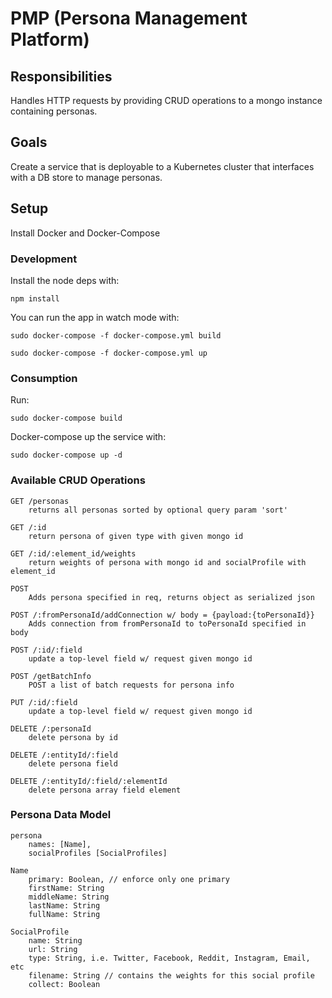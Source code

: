 # PMP (Persona Management Platform)

## Responsibilities

Handles HTTP requests by providing CRUD operations to a mongo instance containing personas. 

## Goals

Create a service that is deployable to a Kubernetes cluster that interfaces with a DB store to manage personas.

## Setup

Install Docker and Docker-Compose

### Development

Install the node deps with:

`npm install`

You can run the app in watch mode with:

`sudo docker-compose -f docker-compose.yml build`

`sudo docker-compose -f docker-compose.yml up`

### Consumption

Run:

`sudo docker-compose build`

Docker-compose up the service with:

`sudo docker-compose up -d`

### Available CRUD Operations

    GET /personas
        returns all personas sorted by optional query param 'sort'

    GET /:id
        return persona of given type with given mongo id

    GET /:id/:element_id/weights
        return weights of persona with mongo id and socialProfile with element_id

    POST 
        Adds persona specified in req, returns object as serialized json 

    POST /:fromPersonaId/addConnection w/ body = {payload:{toPersonaId}}
        Adds connection from fromPersonaId to toPersonaId specified in body

    POST /:id/:field
        update a top-level field w/ request given mongo id

    POST /getBatchInfo
        POST a list of batch requests for persona info

    PUT /:id/:field
        update a top-level field w/ request given mongo id

    DELETE /:personaId 
        delete persona by id

    DELETE /:entityId/:field
        delete persona field

    DELETE /:entityId/:field/:elementId
        delete persona array field element

### Persona Data Model

    persona
        names: [Name],
        socialProfiles [SocialProfiles]

    Name
        primary: Boolean, // enforce only one primary
        firstName: String
        middleName: String
        lastName: String
        fullName: String

    SocialProfile
        name: String
        url: String
        type: String, i.e. Twitter, Facebook, Reddit, Instagram, Email, etc
        filename: String // contains the weights for this social profile
        collect: Boolean

